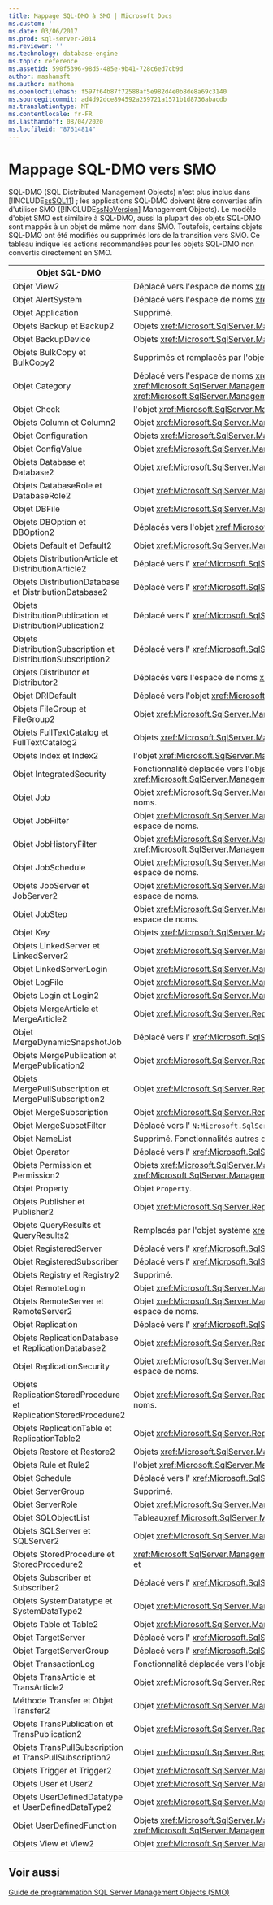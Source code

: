 ```yaml
---
title: Mappage SQL-DMO à SMO | Microsoft Docs
ms.custom: ''
ms.date: 03/06/2017
ms.prod: sql-server-2014
ms.reviewer: ''
ms.technology: database-engine
ms.topic: reference
ms.assetid: 590f5396-98d5-485e-9b41-728c6ed7cb9d
author: mashamsft
ms.author: mathoma
ms.openlocfilehash: f597f64b87f72588af5e982d4e0b8de8a69c3140
ms.sourcegitcommit: ad4d92dce894592a259721a1571b1d8736abacdb
ms.translationtype: MT
ms.contentlocale: fr-FR
ms.lasthandoff: 08/04/2020
ms.locfileid: "87614814"
---
```

# <a name="sql-dmo-mapping-to-smo"></a>Mappage SQL-DMO vers SMO
  SQL-DMO (SQL Distributed Management Objects) n'est plus inclus dans [!INCLUDE[ssSQL11](../../includes/sssql11-md.md)] ; les applications SQL-DMO doivent être converties afin d'utiliser SMO ([!INCLUDE[ssNoVersion](../../includes/ssnoversion-md.md)] Management Objects). Le modèle d'objet SMO est similaire à SQL-DMO, aussi la plupart des objets SQL-DMO sont mappés à un objet de même nom dans SMO. Toutefois, certains objets SQL-DMO ont été modifiés ou supprimés lors de la transition vers SMO. Ce tableau indique les actions recommandées pour les objets SQL-DMO non convertis directement en SMO.  
  
|Objet SQL-DMO|Action dans SMO|  
|---------------------|-------------------|  
|Objet View2|Déplacé vers l'espace de noms <xref:Microsoft.SqlServer.Management.Smo.Agent>.|  
|Objet AlertSystem|Déplacé vers l'espace de noms <xref:Microsoft.SqlServer.Management.Smo.Agent>.|  
|Objet Application|Supprimé.|  
|Objets Backup et Backup2|Objets <xref:Microsoft.SqlServer.Management.Smo.Backup> et <xref:Microsoft.SqlServer.Management.Smo.BackupRestoreBase>.|  
|Objet BackupDevice|Objets <xref:Microsoft.SqlServer.Management.Smo.BackupDevice>|  
|Objets BulkCopy et BulkCopy2|Supprimés et remplacés par l'objet <xref:Microsoft.SqlServer.Management.Smo.Transfer>.|  
|Objet Category|Déplacé vers l'espace de noms <xref:Microsoft.SqlServer.Management.Smo.Agent>. Remplacé par les objets <xref:Microsoft.SqlServer.Management.Smo.Agent.AlertCategory>, <xref:Microsoft.SqlServer.Management.Smo.Agent.OperatorCategory>, <xref:Microsoft.SqlServer.Management.Smo.Agent.JobCategory>.|  
|Objet Check|l'objet <xref:Microsoft.SqlServer.Management.Smo.Check>|  
|Objets Column et Column2|Objet <xref:Microsoft.SqlServer.Management.Smo.Column>.|  
|Objet Configuration|Objets <xref:Microsoft.SqlServer.Management.Smo.Configuration> et <xref:Microsoft.SqlServer.Management.Smo.ConfigurationBase>.|  
|Objet ConfigValue|Objet <xref:Microsoft.SqlServer.Management.Smo.ConfigProperty>.|  
|Objets Database et Database2|Objet <xref:Microsoft.SqlServer.Management.Smo.Database>.|  
|Objets DatabaseRole et DatabaseRole2|Objet <xref:Microsoft.SqlServer.Management.Smo.DatabaseRole>.|  
|Objet DBFile|Objet <xref:Microsoft.SqlServer.Management.Smo.DataFile>.|  
|Objets DBOption et DBOption2|Déplacés vers l'objet <xref:Microsoft.SqlServer.Management.Smo.DatabaseOptions>.|  
|Objets Default et Default2|Objet <xref:Microsoft.SqlServer.Management.Smo.Default>.|  
|Objets DistributionArticle et DistributionArticle2|Déplacé vers l' <xref:Microsoft.SqlServer.Replication> espace de noms.|  
|Objets DistributionDatabase et DistributionDatabase2|Déplacé vers l' <xref:Microsoft.SqlServer.Replication> espace de noms.|  
|Objets DistributionPublication et DistributionPublication2|Déplacé vers l' <xref:Microsoft.SqlServer.Replication> espace de noms.|  
|Objets DistributionSubscription et DistributionSubscription2|Déplacé vers l' <xref:Microsoft.SqlServer.Replication> espace de noms.|  
|Objets Distributor et Distributor2|Déplacés vers l'espace de noms <xref:Microsoft.SqlServer.Replication>.|  
|Objet DRIDefault|Déplacé vers l'objet <xref:Microsoft.SqlServer.Management.Smo.ScriptingOptions>.|  
|Objets FileGroup et FileGroup2|Objet <xref:Microsoft.SqlServer.Management.Smo.FileGroup>.|  
|Objets FullTextCatalog et FullTextCatalog2|Objets <xref:Microsoft.SqlServer.Management.Smo.FullTextCatalog> et <xref:Microsoft.SqlServer.Management.Smo.FullTextIndex>.|  
|Objets Index et Index2|l'objet <xref:Microsoft.SqlServer.Management.Smo.Index>|  
|Objet IntegratedSecurity|Fonctionnalité déplacée vers l'objet <xref:Microsoft.SqlServer.Management.Common.ServerConnection> dans l'espace de noms <xref:Microsoft.SqlServer.Management.Common>.|  
|Objet Job|Objet <xref:Microsoft.SqlServer.Management.Smo.Agent.Job>. Déplacé vers l' <xref:Microsoft.SqlServer.Management.Smo.Agent> espace de noms.|  
|Objet JobFilter|Objet <xref:Microsoft.SqlServer.Management.Smo.Agent.JobFilter>. Déplacé vers l' <xref:Microsoft.SqlServer.Management.Smo.Agent> espace de noms.|  
|Objet JobHistoryFilter|Objet <xref:Microsoft.SqlServer.Management.Smo.Agent.JobHistoryFilter>. Déplacé vers l' <xref:Microsoft.SqlServer.Management.Smo.Agent> espace de noms.|  
|Objet JobSchedule|Objet <xref:Microsoft.SqlServer.Management.Smo.Agent.JobSchedule>. Déplacé vers l' <xref:Microsoft.SqlServer.Management.Smo.Agent> espace de noms.|  
|Objets JobServer et JobServer2|Objet <xref:Microsoft.SqlServer.Management.Smo.Agent.JobServer>. Déplacé vers l' <xref:Microsoft.SqlServer.Management.Smo.Agent> espace de noms.|  
|Objet JobStep|Objet <xref:Microsoft.SqlServer.Management.Smo.Agent.JobStep>. Déplacé vers l' <xref:Microsoft.SqlServer.Management.Smo.Agent> espace de noms.|  
|Objet Key|Objets <xref:Microsoft.SqlServer.Management.Smo.ForeignKey> et <xref:Microsoft.SqlServer.Management.Smo.Index>.|  
|Objets LinkedServer et LinkedServer2|Objet <xref:Microsoft.SqlServer.Management.Smo.LinkedServer>.|  
|Objet LinkedServerLogin|Objet <xref:Microsoft.SqlServer.Management.Smo.LinkedServerLogin>.|  
|Objet LogFile|Objet <xref:Microsoft.SqlServer.Management.Smo.LogFile>.|  
|Objets Login et Login2|Objet <xref:Microsoft.SqlServer.Management.Smo.Login>.|  
|Objets MergeArticle et MergeArticle2|Objet <xref:Microsoft.SqlServer.Replication.MergeArticle>. Déplacé vers l' <xref:Microsoft.SqlServer.Replication> espace de noms.|  
|Objet MergeDynamicSnapshotJob|Déplacé vers l' <xref:Microsoft.SqlServer.Replication> espace de noms.|  
|Objets MergePublication et MergePublication2|Objet <xref:Microsoft.SqlServer.Replication.MergePublication>. Déplacé vers l' <xref:Microsoft.SqlServer.Replication> espace de noms.|  
|Objets MergePullSubscription et MergePullSubscription2|Objet <xref:Microsoft.SqlServer.Replication.MergePullSubscription>. Déplacé vers l' <xref:Microsoft.SqlServer.Replication> espace de noms.|  
|Objet MergeSubscription|Objet <xref:Microsoft.SqlServer.Replication.MergeSubscription>. Déplacé vers l' <xref:Microsoft.SqlServer.Replication> espace de noms.|  
|Objet MergeSubsetFilter|Déplacé vers l' `N:Microsoft.SqlServer.Replication` espace de noms.|  
|Objet NameList|Supprimé. Fonctionnalités autres dans l'objet <xref:Microsoft.SqlServer.Management.Smo.Scripter>.|  
|Objet Operator|Déplacé vers l' <xref:Microsoft.SqlServer.Management.Smo.Agent> espace de noms.|  
|Objets Permission et Permission2|Objets <xref:Microsoft.SqlServer.Management.Smo.ServerPermission>, <xref:Microsoft.SqlServer.Management.Smo.DatabasePermission>, <xref:Microsoft.SqlServer.Management.Smo.ApplicationRole> et <xref:Microsoft.SqlServer.Management.Smo.ObjectPermission>.|  
|Objet Property|Objet `Property`.|  
|Objets Publisher et Publisher2|Objet <xref:Microsoft.SqlServer.Replication.ReplicationServer>. Déplacé vers l' <xref:Microsoft.SqlServer.Replication> espace de noms.|  
|Objets QueryResults et QueryResults2|Remplacés par l'objet système <xref:System.Data.DataTable> ou <xref:System.Data.DataSet>.|  
|Objet RegisteredServer|Déplacé vers l' <xref:Microsoft.SqlServer.Replication> espace de noms.|  
|Objet RegisteredSubscriber|Déplacé vers l' <xref:Microsoft.SqlServer.Replication> espace de noms.|  
|Objets Registry et Registry2|Supprimé.|  
|Objet RemoteLogin|Objet <xref:Microsoft.SqlServer.Management.Common.ServerConnection>. Déplacé vers l'espace de noms Common.|  
|Objets RemoteServer et RemoteServer2|Objet <xref:Microsoft.SqlServer.Management.Common.ServerConnection>. Déplacé vers l' <xref:Microsoft.SqlServer.Management.Common> espace de noms.|  
|Objet Replication|Déplacé vers l' <xref:Microsoft.SqlServer.Replication> espace de noms.|  
|Objets ReplicationDatabase et ReplicationDatabase2|Objet <xref:Microsoft.SqlServer.Replication.ReplicationDatabase>. Déplacé vers l' <xref:Microsoft.SqlServer.Replication> espace de noms.|  
|Objet ReplicationSecurity|Objet <xref:Microsoft.SqlServer.Management.Common.ServerConnection>. Déplacé vers l' <xref:Microsoft.SqlServer.Management.Common> espace de noms.|  
|Objets ReplicationStoredProcedure et ReplicationStoredProcedure2|Objet <xref:Microsoft.SqlServer.Replication.ReplicationStoredProcedure>. Déplacé vers l' <xref:Microsoft.SqlServer.Replication> espace de noms.|  
|Objets ReplicationTable et ReplicationTable2|Objet <xref:Microsoft.SqlServer.Replication.ReplicationTable>. Déplacé vers l' <xref:Microsoft.SqlServer.Replication> espace de noms.|  
|Objets Restore et Restore2|Objets <xref:Microsoft.SqlServer.Management.Smo.Restore> et <xref:Microsoft.SqlServer.Management.Smo.BackupRestoreBase>.|  
|Objets Rule et Rule2|l'objet <xref:Microsoft.SqlServer.Management.Smo.Rule>|  
|Objet Schedule|Déplacé vers l' <xref:Microsoft.SqlServer.Replication> espace de noms.|  
|Objet ServerGroup|Supprimé.|  
|Objet ServerRole|Objet <xref:Microsoft.SqlServer.Management.Smo.ServerRole>.|  
|Objet SQLObjectList|Tableau<xref:Microsoft.SqlServer.Management.Smo.SqlSmoObject> .|  
|Objets SQLServer et SQLServer2|Objet <xref:Microsoft.SqlServer.Management.Smo.Server>.|  
|Objets StoredProcedure et StoredProcedure2|<xref:Microsoft.SqlServer.Management.Smo.StoredProcedure><xref:Microsoft.SqlServer.Management.Smo.StoredProcedureParameter>objets et|  
|Objets Subscriber et Subscriber2|Déplacé vers l' <xref:Microsoft.SqlServer.Replication> espace de noms.|  
|Objets SystemDatatype et SystemDataType2|Objet <xref:Microsoft.SqlServer.Management.Smo.DataType>.|  
|Objets Table et Table2|Objet <xref:Microsoft.SqlServer.Management.Smo.Table>.|  
|Objet TargetServer|Déplacé vers l' <xref:Microsoft.SqlServer.Management.Smo.Agent> espace de noms.|  
|Objet TargetServerGroup|Déplacé vers l' <xref:Microsoft.SqlServer.Management.Smo.Agent> espace de noms.|  
|Objet TransactionLog|Fonctionnalité déplacée vers l'objet <xref:Microsoft.SqlServer.Management.Smo.Database>.|  
|Objets TransArticle et TransArticle2|Objet <xref:Microsoft.SqlServer.Replication.TransArticle>. Déplacé vers l' <xref:Microsoft.SqlServer.Replication> espace de noms.|  
|Méthode Transfer et Objet Transfer2|Objet <xref:Microsoft.SqlServer.Management.Smo.Transfer>.|  
|Objets TransPublication et TransPublication2|Objet <xref:Microsoft.SqlServer.Replication.TransPublication>. Déplacé vers l' <xref:Microsoft.SqlServer.Replication> espace de noms.|  
|Objets TransPullSubscription et TransPullSubscription2|Objet <xref:Microsoft.SqlServer.Replication.TransPullSubscription>. Déplacé vers l' <xref:Microsoft.SqlServer.Replication> espace de noms.|  
|Objets Trigger et Trigger2|Objet <xref:Microsoft.SqlServer.Management.Smo.Trigger>.|  
|Objets User et User2|Objet <xref:Microsoft.SqlServer.Management.Smo.User>.|  
|Objets UserDefinedDatatype et UserDefinedDataType2|Objet <xref:Microsoft.SqlServer.Management.Smo.UserDefinedType>.|  
|Objet UserDefinedFunction|Objets <xref:Microsoft.SqlServer.Management.Smo.UserDefinedFunction> et <xref:Microsoft.SqlServer.Management.Smo.UserDefinedFunctionParameter>.|  
|Objets View et View2|Objet <xref:Microsoft.SqlServer.Management.Smo.View>.|  
  
## <a name="see-also"></a>Voir aussi  
 [Guide de programmation SQL Server Management Objects &#40;SMO&#41;](../../relational-databases/server-management-objects-smo/sql-server-management-objects-smo-programming-guide.md)  
  
  
